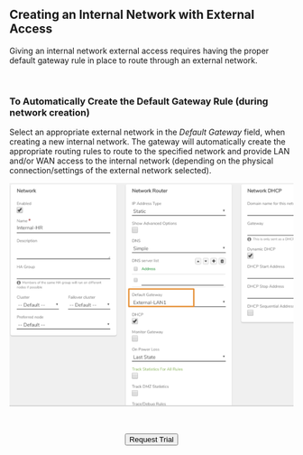 

## Creating an Internal Network with External Access

Giving an internal network external access requires having the proper default gateway rule in place to route through an external network.



<br> 

### To Automatically Create the Default Gateway Rule (during network creation)

Select an appropriate external network in the *Default Gateway* field, when creating a new internal network. The gateway will automatically create the appropriate routing rules to route to the specified network and provide LAN and/or WAN access to the internal network (depending on the physical connection/settings of the external network selected).

![setdefgw.png](/public/userguide-sshots/setdefgw.png)

<br>

<div style="text-align:center; margin-bottom:5px">

  <a href="https://www.verge.io/test-drive#Demo-Section"><button class="button-cta">Request Trial</button></a>
</div>